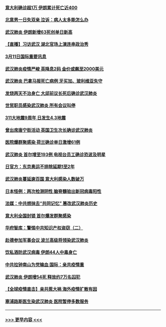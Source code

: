 #### [意大利确诊超1万 伊朗累计死亡近400](../pages/prog202/a102797341.md?t=03120203) 
#### [北意男一日失双亲 泣诉：病人太多能怎么办](../pages/prog202/a102797295.md?t=03120203) 
#### [武汉肺炎 伊朗新增63死创单日新高](../pages/prog202/a102797268.md?t=03120203) 
#### [【直播】习访武汉 湖北官场上演连串政治秀](../pages/prog202/a102797105.md?t=03120203) 
#### [3月11日国际重要讯息](../pages/prog202/a102797161.md?t=03120203) 
#### [武汉肺炎疫情严峻 英降息2码 金价或飙至2000美元](../pages/prog202/a102797092.md?t=03120203) 
#### [武汉肺炎 巴拿马报死亡病例 牙买加、玻利维亚失守](../pages/prog202/a102797062.md?t=03120203) 
#### [发烧两天不治身亡 大邱前议长死后确诊武汉肺炎](../pages/prog202/a102797043.md?t=03120203) 
#### [世贸职员感染武汉肺炎 所有会议叫停](../pages/prog202/a102797001.md?t=03120203) 
#### [311大地震9周年 日发生4.3地震](../pages/prog202/a102797004.md?t=03120203) 
#### [曾出席唐宁街活动 英国卫生次长确诊武汉肺炎](../pages/prog202/a102796948.md?t=03120203) 
#### [医院爆群聚感染 荷兰确诊单日激增61例](../pages/prog202/a102796928.md?t=03120203) 
#### [武汉肺炎 首尔增至193例 电视台员工确诊恐波及明星](../pages/prog202/a102796886.md?t=03120203) 
#### [日官方：东京奥运不排除延期1至2年](../pages/prog202/a102796890.md?t=03120203) 
#### [武汉肺炎蔓延逾百国 意大利感染人数破万](../pages/prog202/a102796746.md?t=03120203) 
#### [日本怪例：两次检测阴性 脑脊髓验出新冠病毒阳性](../pages/prog202/a102796700.md?t=03120203) 
#### [法媒：中共想抹去“共同记忆” 篡改武汉肺炎历史](../pages/prog202/a102796607.md?t=03120203) 
#### [意大利全国封锁 首尔爆发群聚感染](../pages/prog202/a102796574.md?t=03120203) 
#### [华府智库：警惕中共知识产权盗窃（二）](../pages/prog202/a102796570.md?t=03120203) 
#### [赴德参加军事会议 波兰高级将领染武汉肺炎](../pages/prog202/a102796549.md?t=03120203) 
#### [饮私酒防武汉病毒 伊朗44人中毒身亡](../pages/prog202/a102796503.md?t=03120203) 
#### [中共拉钟南山为党输血 国际：亲共疫情重](../pages/prog202/a102796486.md?t=03120203) 
#### [武汉肺炎 伊朗增54死 释放约7万名囚犯](../pages/prog202/a102796475.md?t=03120203) 
#### [【全球疫情直击】亲共惹大祸 海外疫情扩散有因](../pages/prog202/a102796399.md?t=03120203) 
#### [塞浦路斯医生染武汉肺炎 医院暂停多数服务](../pages/prog202/a102796329.md?t=03120203) 

----
#### [ >>> 更早内容 <<< ](../indexes/prog202-earlier.md)
